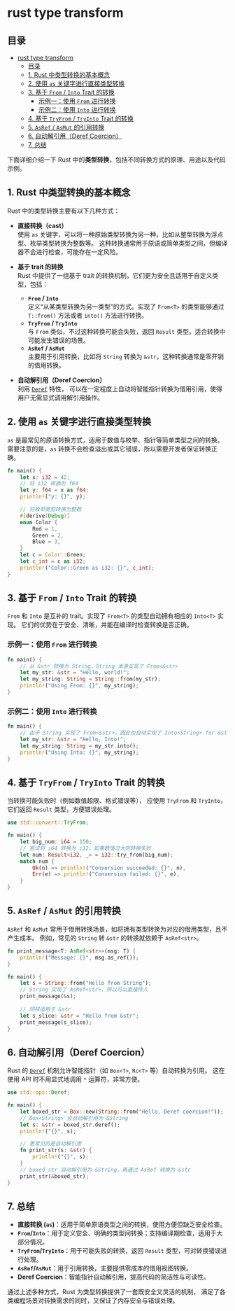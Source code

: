 # rust type transform

## 目录

- [rust type transform](#rust-type-transform)
  - [目录](#目录)
  - [1. Rust 中类型转换的基本概念](#1-rust-中类型转换的基本概念)
  - [2. 使用 `as` 关键字进行直接类型转换](#2-使用-as-关键字进行直接类型转换)
  - [3. 基于 `From` / `Into` Trait 的转换](#3-基于-from--into-trait-的转换)
    - [示例一：使用 `From` 进行转换](#示例一使用-from-进行转换)
    - [示例二：使用 `Into` 进行转换](#示例二使用-into-进行转换)
  - [4. 基于 `TryFrom` / `TryInto` Trait 的转换](#4-基于-tryfrom--tryinto-trait-的转换)
  - [5. `AsRef` / `AsMut` 的引用转换](#5-asref--asmut-的引用转换)
  - [6. 自动解引用（Deref Coercion）](#6-自动解引用deref-coercion)
  - [7. 总结](#7-总结)
  
下面详细介绍一下 Rust 中的**类型转换**，包括不同转换方式的原理、用途以及代码示例。

## 1. Rust 中类型转换的基本概念

Rust 中的类型转换主要有以下几种方式：

- **直接转换（cast）**  
  使用 `as` 关键字，可以将一种原始类型转换为另一种，比如从整型转换为浮点型、枚举类型转换为整数等。
  这种转换通常用于原语或简单类型之间，但编译器不会进行检查，可能存在一定风险。

- **基于 trait 的转换**  
  Rust 中提供了一组基于 trait 的转换机制，它们更为安全且适用于自定义类型，包括：
  - **`From` / `Into`**  
    定义“从某类型转换为另一类型”的方式。实现了 `From<T>` 的类型能够通过 `T::from()` 方法或者 `into()` 方法进行转换。
  - **`TryFrom` / `TryInto`**  
    与 `From` 类似，不过这种转换可能会失败，返回 `Result` 类型。适合转换中可能发生错误的场景。
  - **`AsRef` / `AsMut`**  
    主要用于引用转换，比如将 `String` 转换为 `&str`，这种转换通常是零开销的借用转换。

- **自动解引用（Deref Coercion）**  
  利用 [`Deref`](https://doc.rust-lang.org/std/ops/trait.Deref.html) 特性，
  可以在一定程度上自动将智能指针转换为借用引用，使得用户无需显式调用解引用操作。

## 2. 使用 `as` 关键字进行直接类型转换

`as` 是最常见的原语转换方式，适用于数值与枚举、指针等简单类型之间的转换。
需要注意的是，`as` 转换不会检查溢出或其它错误，所以需要开发者保证转换正确。

```rust:src/as_cast.rs
fn main() {
    let x: i32 = 42;
    // 将 i32 转换为 f64
    let y: f64 = x as f64;
    println!("y: {}", y);

    // 将枚举类型转换为整数
    #[derive(Debug)]
    enum Color {
        Red = 1,
        Green = 2,
        Blue = 3,
    }
    let c = Color::Green;
    let c_int = c as i32;
    println!("Color::Green as i32: {}", c_int);
}
```

## 3. 基于 `From` / `Into` Trait 的转换

`From` 和 `Into` 是互补的 trait。实现了 `From<T>` 的类型自动拥有相应的 `Into<T>` 实现。
它们的优势在于安全、清晰，并能在编译时检查转换是否正确。

### 示例一：使用 `From` 进行转换

```rust:src/from_into.rs
fn main() {
    // 从 &str 转换为 String，String 本身实现了 From<&str>
    let my_str: &str = "Hello, world!";
    let my_string: String = String::from(my_str);
    println!("Using From: {}", my_string);
}
```

### 示例二：使用 `Into` 进行转换

```rust:src/from_into_into.rs
fn main() {
    // 由于 String 实现了 From<&str>，因此也自动实现了 Into<String> for &str
    let my_str: &str = "Hello, Into!";
    let my_string: String = my_str.into();
    println!("Using Into: {}", my_string);
}
```

## 4. 基于 `TryFrom` / `TryInto` Trait 的转换

当转换可能失败时（例如数值超限、格式错误等），
应使用 `TryFrom` 和 `TryInto`，它们返回 `Result` 类型，方便错误处理。

```rust:src/try_from.rs
use std::convert::TryFrom;

fn main() {
    let big_num: i64 = 150;
    // 尝试将 i64 转换为 i32，如果数值过大则转换失败
    let num: Result<i32, _> = i32::try_from(big_num);
    match num {
        Ok(n) => println!("Conversion succeeded: {}", n),
        Err(e) => println!("Conversion failed: {}", e),
    }
}
```

## 5. `AsRef` / `AsMut` 的引用转换

`AsRef` 和 `AsMut` 常用于借用转换场景，如将拥有类型转换为对应的借用类型，且不产生成本。
例如，常见的 `String` 转 `&str` 的转换就依赖于 `AsRef<str>`。

```rust:src/as_ref_as_mut.rs
fn print_message<T: AsRef<str>>(msg: T) {
    println!("Message: {}", msg.as_ref());
}

fn main() {
    let s = String::from("Hello from String");
    // String 实现了 AsRef<str>，所以可以直接传入
    print_message(&s);
    
    // 同样适用于 &str
    let s_slice: &str = "Hello from &str";
    print_message(s_slice);
}
```

## 6. 自动解引用（Deref Coercion）

Rust 的 [`Deref`](https://doc.rust-lang.org/std/ops/trait.Deref.html)
机制允许智能指针（如 `Box<T>`, `Rc<T>` 等）自动转换为引用。
这在使用 API 时不用显式地调用 `*` 运算符，非常方便。

```rust:src/deref_coercion.rs
use std::ops::Deref;

fn main() {
    let boxed_str = Box::new(String::from("Hello, Deref coercion!"));
    // Box<String> 会自动解引用为 &String
    let s: &str = boxed_str.deref();
    println!("{}", s);

    // 更常见的是自动解引用
    fn print_str(s: &str) {
        println!("{}", s);
    }
    // boxed_str 自动解引用为 &String，再通过 AsRef 转换为 &str
    print_str(&boxed_str);
}
```

## 7. 总结

- **直接转换 (`as`)**：适用于简单原语类型之间的转换，使用方便但缺乏安全检查。
- **`From`/`Into`**：用于定义安全、明确的类型间转换；支持编译期检查，适用于大部分情况。
- **`TryFrom`/`TryInto`**：用于可能失败的转换，返回 `Result` 类型，可对转换错误进行处理。
- **`AsRef`/`AsMut`**：用于引用转换，主要提供零成本的借用视图转换。
- **Deref Coercion**：智能指针自动解引用，提高代码的简洁性与可读性。

通过上述多种方式，Rust 为类型转换提供了一套既安全又灵活的机制，
满足了各类编程场景对转换需求的同时，又保证了内存安全与错误处理。
